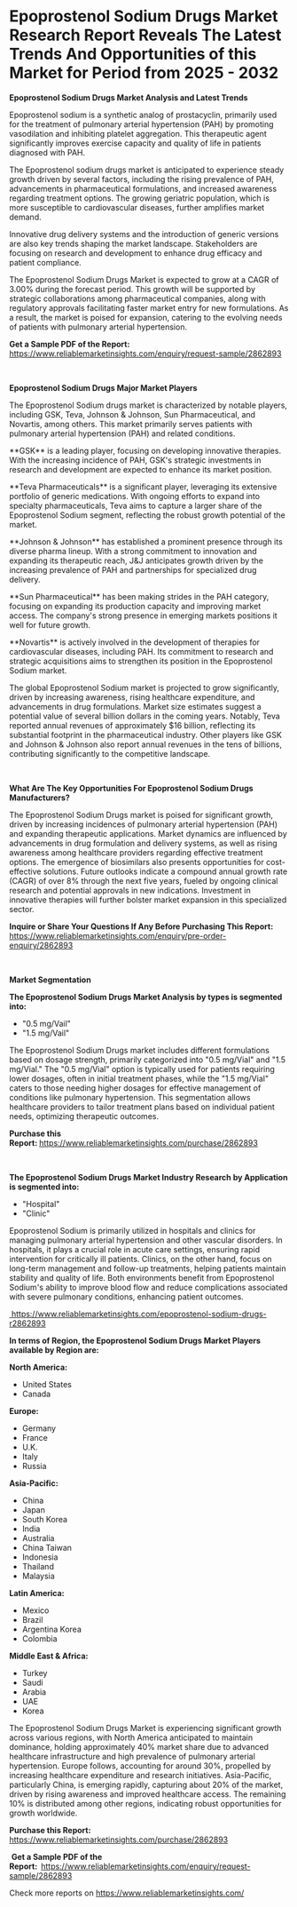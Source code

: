<p><h1>Epoprostenol Sodium Drugs Market Research Report Reveals The Latest Trends And Opportunities of this Market for Period from 2025 - 2032</h1></p><p><strong>Epoprostenol Sodium Drugs Market Analysis and Latest Trends</strong></p>
<p><p>Epoprostenol sodium is a synthetic analog of prostacyclin, primarily used for the treatment of pulmonary arterial hypertension (PAH) by promoting vasodilation and inhibiting platelet aggregation. This therapeutic agent significantly improves exercise capacity and quality of life in patients diagnosed with PAH. </p><p>The Epoprostenol sodium drugs market is anticipated to experience steady growth driven by several factors, including the rising prevalence of PAH, advancements in pharmaceutical formulations, and increased awareness regarding treatment options. The growing geriatric population, which is more susceptible to cardiovascular diseases, further amplifies market demand. </p><p>Innovative drug delivery systems and the introduction of generic versions are also key trends shaping the market landscape. Stakeholders are focusing on research and development to enhance drug efficacy and patient compliance. </p><p>The Epoprostenol Sodium Drugs Market is expected to grow at a CAGR of 3.00% during the forecast period. This growth will be supported by strategic collaborations among pharmaceutical companies, along with regulatory approvals facilitating faster market entry for new formulations. As a result, the market is poised for expansion, catering to the evolving needs of patients with pulmonary arterial hypertension.</p></p>
<p><strong>Get a Sample PDF of the Report:&nbsp;</strong> <a href="https://www.reliablemarketinsights.com/enquiry/request-sample/2862893?utm_campaign=3277&utm_medium=2&utm_source=Github&utm_content=ia&utm_term=12032025&utm_id=epoprostenol-sodium-drugs">https://www.reliablemarketinsights.com/enquiry/request-sample/2862893</a></p>
<p>&nbsp;</p>
<p><strong>Epoprostenol Sodium Drugs Major Market Players</strong></p>
<p><p>The Epoprostenol Sodium drugs market is characterized by notable players, including GSK, Teva, Johnson & Johnson, Sun Pharmaceutical, and Novartis, among others. This market primarily serves patients with pulmonary arterial hypertension (PAH) and related conditions. </p><p>**GSK** is a leading player, focusing on developing innovative therapies. With the increasing incidence of PAH, GSK's strategic investments in research and development are expected to enhance its market position. </p><p>**Teva Pharmaceuticals** is a significant player, leveraging its extensive portfolio of generic medications. With ongoing efforts to expand into specialty pharmaceuticals, Teva aims to capture a larger share of the Epoprostenol Sodium segment, reflecting the robust growth potential of the market.</p><p>**Johnson & Johnson** has established a prominent presence through its diverse pharma lineup. With a strong commitment to innovation and expanding its therapeutic reach, J&J anticipates growth driven by the increasing prevalence of PAH and partnerships for specialized drug delivery.</p><p>**Sun Pharmaceutical** has been making strides in the PAH category, focusing on expanding its production capacity and improving market access. The company's strong presence in emerging markets positions it well for future growth.</p><p>**Novartis** is actively involved in the development of therapies for cardiovascular diseases, including PAH. Its commitment to research and strategic acquisitions aims to strengthen its position in the Epoprostenol Sodium market.</p><p>The global Epoprostenol Sodium market is projected to grow significantly, driven by increasing awareness, rising healthcare expenditure, and advancements in drug formulations. Market size estimates suggest a potential value of several billion dollars in the coming years. Notably, Teva reported annual revenues of approximately $16 billion, reflecting its substantial footprint in the pharmaceutical industry. Other players like GSK and Johnson & Johnson also report annual revenues in the tens of billions, contributing significantly to the competitive landscape.</p></p>
<p>&nbsp;</p>
<p><strong>What Are The Key Opportunities For Epoprostenol Sodium Drugs Manufacturers?</strong></p>
<p><p>The Epoprostenol Sodium Drugs market is poised for significant growth, driven by increasing incidences of pulmonary arterial hypertension (PAH) and expanding therapeutic applications. Market dynamics are influenced by advancements in drug formulation and delivery systems, as well as rising awareness among healthcare providers regarding effective treatment options. The emergence of biosimilars also presents opportunities for cost-effective solutions. Future outlooks indicate a compound annual growth rate (CAGR) of over 8% through the next five years, fueled by ongoing clinical research and potential approvals in new indications. Investment in innovative therapies will further bolster market expansion in this specialized sector.</p></p>
<p><strong>Inquire or Share Your Questions If Any Before Purchasing This Report:</strong> <a href="https://www.reliablemarketinsights.com/enquiry/pre-order-enquiry/2862893?utm_campaign=3277&utm_medium=2&utm_source=Github&utm_content=ia&utm_term=12032025&utm_id=epoprostenol-sodium-drugs">https://www.reliablemarketinsights.com/enquiry/pre-order-enquiry/2862893</a></p>
<p>&nbsp;</p>
<p><strong>Market Segmentation</strong></p>
<p><strong>The Epoprostenol Sodium Drugs Market Analysis by types is segmented into:</strong></p>
<p><ul><li>"0.5 mg/Vail"</li><li>"1.5 mg/Vail"</li></ul></p>
<p><p>The Epoprostenol Sodium Drugs market includes different formulations based on dosage strength, primarily categorized into "0.5 mg/Vial" and "1.5 mg/Vial." The "0.5 mg/Vial" option is typically used for patients requiring lower dosages, often in initial treatment phases, while the "1.5 mg/Vial" caters to those needing higher dosages for effective management of conditions like pulmonary hypertension. This segmentation allows healthcare providers to tailor treatment plans based on individual patient needs, optimizing therapeutic outcomes.</p></p>
<p><strong>Purchase this Report:&nbsp;</strong><a href="https://www.reliablemarketinsights.com/purchase/2862893?utm_campaign=3277&utm_medium=2&utm_source=Github&utm_content=ia&utm_term=12032025&utm_id=epoprostenol-sodium-drugs">https://www.reliablemarketinsights.com/purchase/2862893</a></p>
<p>&nbsp;</p>
<p><strong>The Epoprostenol Sodium Drugs Market Industry Research by Application is segmented into:</strong></p>
<p><ul><li>"Hospital"</li><li>"Clinic"</li></ul></p>
<p><p>Epoprostenol Sodium is primarily utilized in hospitals and clinics for managing pulmonary arterial hypertension and other vascular disorders. In hospitals, it plays a crucial role in acute care settings, ensuring rapid intervention for critically ill patients. Clinics, on the other hand, focus on long-term management and follow-up treatments, helping patients maintain stability and quality of life. Both environments benefit from Epoprostenol Sodium's ability to improve blood flow and reduce complications associated with severe pulmonary conditions, enhancing patient outcomes.</p></p>
<p><a href="https://www.reliablemarketinsights.com/epoprostenol-sodium-drugs-r2862893?utm_campaign=3277&utm_medium=2&utm_source=Github&utm_content=ia&utm_term=12032025&utm_id=epoprostenol-sodium-drugs">&nbsp;https://www.reliablemarketinsights.com/epoprostenol-sodium-drugs-r2862893</a></p>
<p><strong>In terms of Region, the Epoprostenol Sodium Drugs Market Players available by Region are:</strong></p>
<p>
    <p> <strong> North America: </strong>
        <ul>
            <li>United States</li>
            <li>Canada</li>
        </ul>
        </p> 
    <p> <strong> Europe: </strong>
        <ul>
            <li>Germany</li>
            <li>France</li>
            <li>U.K.</li>
            <li>Italy</li>
            <li>Russia</li>
        </ul>
        </p> 
    <p> <strong> Asia-Pacific: </strong>
        <ul>
            <li>China</li>
            <li>Japan</li>
            <li>South Korea</li>
            <li>India</li>
            <li>Australia</li>
            <li>China Taiwan</li>
            <li>Indonesia</li>
            <li>Thailand</li>
            <li>Malaysia</li>
        </ul>
        </p> 
    <p> <strong> Latin America: </strong>
        <ul>
            <li>Mexico</li>
            <li>Brazil</li>
            <li>Argentina Korea</li>
            <li>Colombia</li>
        </ul>
        </p> 
    <p> <strong> Middle East & Africa: </strong>
        <ul>
            <li>Turkey</li>
            <li>Saudi</li>
            <li>Arabia</li>
            <li>UAE</li>
            <li>Korea</li>
        </ul>
    </p>
    </p>
<p><p>The Epoprostenol Sodium Drugs Market is experiencing significant growth across various regions, with North America anticipated to maintain dominance, holding approximately 40% market share due to advanced healthcare infrastructure and high prevalence of pulmonary arterial hypertension. Europe follows, accounting for around 30%, propelled by increasing healthcare expenditure and research initiatives. Asia-Pacific, particularly China, is emerging rapidly, capturing about 20% of the market, driven by rising awareness and improved healthcare access. The remaining 10% is distributed among other regions, indicating robust opportunities for growth worldwide.</p></p>
<p><strong>Purchase this Report: </strong><a href="https://www.reliablemarketinsights.com/purchase/2862893?utm_campaign=3277&utm_medium=2&utm_source=Github&utm_content=ia&utm_term=12032025&utm_id=epoprostenol-sodium-drugs">https://www.reliablemarketinsights.com/purchase/2862893</a></p>
<p>&nbsp;<strong>Get a Sample PDF of the Report:&nbsp;&nbsp;</strong><a href="https://www.reliablemarketinsights.com/enquiry/request-sample/2862893?utm_campaign=3277&utm_medium=2&utm_source=Github&utm_content=ia&utm_term=12032025&utm_id=epoprostenol-sodium-drugs">https://www.reliablemarketinsights.com/enquiry/request-sample/2862893</a></p>
<p><strong></strong></p>
<p>Check more reports on <a href="https://www.reliablemarketinsights.com/?utm_campaign=3277&utm_medium=2&utm_source=Github&utm_content=ia&utm_term=12032025&utm_id=epoprostenol-sodium-drugs">https://www.reliablemarketinsights.com/</a></p>